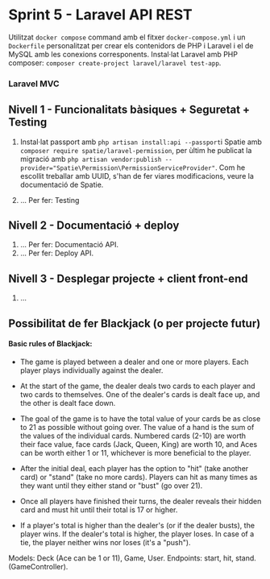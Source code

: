 # Sprint 5 - Laravel API REST
Utilitzat `docker compose` command amb el fitxer `docker-compose.yml` i un `Dockerfile` personalitzat per crear els contenidors de PHP i Laravel i el de MySQL amb les conexions corresponents. Instal·lat Laravel amb PHP composer: `composer create-project laravel/laravel test-app`.

### Laravel MVC
## Nivell 1 - Funcionalitats bàsiques + Seguretat + Testing
1) Instal·lat passport amb `php artisan install:api --passport`i Spatie amb `composer require spatie/laravel-permission`, per ùltim he publicat la migració amb `php artisan vendor:publish --provider="Spatie\Permission\PermissionServiceProvider"`. Com he escollit treballar amb UUID, s'han de fer viares modificacions, veure la documentació de Spatie. 

2) ... Per fer: Testing

## Nivell 2 - Documentació + deploy
1) ... Per fer: Documentació API.
2) ... Per fer: Deploy API.

## Nivell 3 - Desplegar projecte + client front-end
1) ...


## Possibilitat de fer Blackjack (o per projecte futur)
#### Basic rules of Blackjack:
- The game is played between a dealer and one or more players. Each player plays individually against the dealer.

- At the start of the game, the dealer deals two cards to each player and two cards to themselves. One of the dealer's cards is dealt face up, and the other is dealt face down.

- The goal of the game is to have the total value of your cards be as close to 21 as possible without going over. The value of a hand is the sum of the values of the individual cards. Numbered cards (2-10) are worth their face value, face cards (Jack, Queen, King) are worth 10, and Aces can be worth either 1 or 11, whichever is more beneficial to the player.

- After the initial deal, each player has the option to "hit" (take another card) or "stand" (take no more cards). Players can hit as many times as they want until they either stand or "bust" (go over 21).

- Once all players have finished their turns, the dealer reveals their hidden card and must hit until their total is 17 or higher.

- If a player's total is higher than the dealer's (or if the dealer busts), the player wins. If the dealer's total is higher, the player loses. In case of a tie, the player neither wins nor loses (it's a "push").

Models: Deck (Ace can be 1 or 11), Game, User.
Endpoints: start, hit, stand. (GameController).